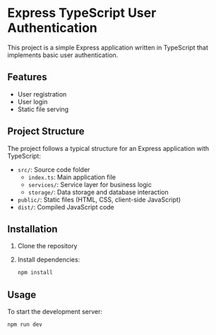 # Express TypeScript User Authentication

This project is a simple Express application written in TypeScript that implements basic user authentication.

## Features

- User registration
- User login
- Static file serving

## Project Structure

The project follows a typical structure for an Express application with TypeScript:

- `src/`: Source code folder
  - `index.ts`: Main application file
  - `services/`: Service layer for business logic
  - `storage/`: Data storage and database interaction
- `public/`: Static files (HTML, CSS, client-side JavaScript)
- `dist/`: Compiled JavaScript code

## Installation

1. Clone the repository
2. Install dependencies:

   ```bash
   npm install
   ```

## Usage

To start the development server:

```bash
npm run dev
```
